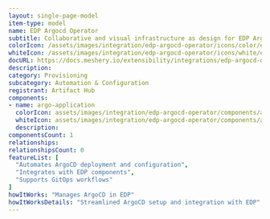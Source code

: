 ```yaml
---
layout: single-page-model
item-type: model
name: EDP Argocd Operator
subtitle: Collaborative and visual infrastructure as design for EDP Argocd Operator
colorIcon: /assets/images/integration/edp-argocd-operator/icons/color/edp-argocd-operator-color.svg
whiteIcon: /assets/images/integration/edp-argocd-operator/icons/white/edp-argocd-operator-white.svg
docURL: https://docs.meshery.io/extensibility/integrations/edp-argocd-operator
description: 
category: Provisioning
subcategory: Automation & Configuration
registrant: Artifact Hub
components: 
- name: argo-application
  colorIcon: assets/images/integration/edp-argocd-operator/components/argo-application/icons/color/argo-application-color.svg
  whiteIcon: assets/images/integration/edp-argocd-operator/components/argo-application/icons/white/argo-application-white.svg
  description: 
componentsCount: 1
relationships: 
relationshipsCount: 0
featureList: [
  "Automates ArgoCD deployment and configuration",
  "Integrates with EDP components",
  "Supports GitOps workflows"
]
howItWorks: "Manages ArgoCD in EDP"
howItWorksDetails: "Streamlined ArgoCD setup and integration with EDP"
---
```

